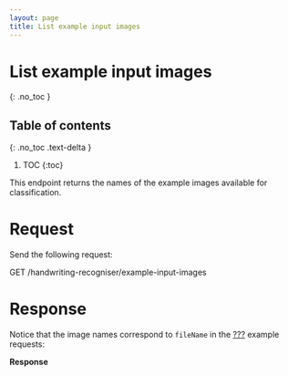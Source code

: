 ```yaml
---
layout: page
title: List example input images
---
```


# List example input images
{: .no_toc }

## Table of contents
{: .no_toc .text-delta }

1. TOC
{:toc}

This endpoint returns the names of the example images available for
classification.

# Request

Send the following request:

<span class=".api-title">GET
/handwriting-recogniser/example-input-images</span>

# Response

Notice that the image names correspond to `fileName` in the
[???](#tutorial/classify-handwritten-number.adoc) example requests:

**Response**
